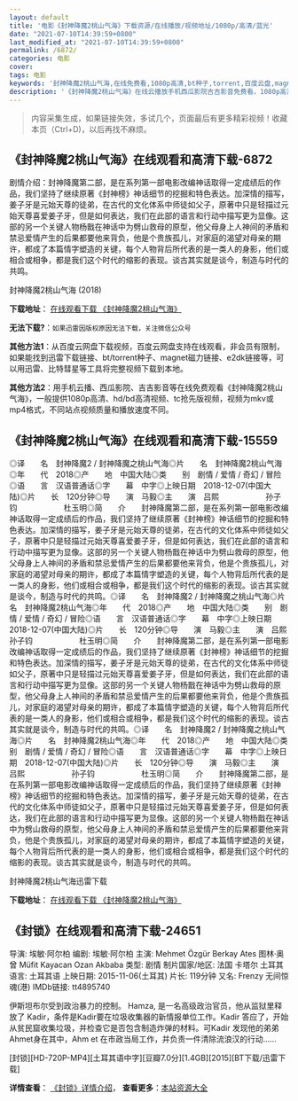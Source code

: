 ```yaml
---
layout: default
title: '电影《封神降魔2桃山气海》下载资源/在线播放/视频地址/1080p/高清/蓝光'
date: "2021-07-10T14:39:59+0800"
last_modified_at: "2021-07-10T14:39:59+0800"
permalink: /6872/
categories: 电影
cover:
tags: 电影
keywords: '封神降魔2桃山气海,在线免费看,1080p高清,bt种子,torrent,百度云盘,magnet,磁力链,迅雷下载资源'
description: '《封神降魔2桃山气海》在线云播放手机西瓜影院吉吉影音免费看，1080p高清bd/hd未删减完整版和tc抢先枪版，mkv/mp4格式，附带bt/torrent种子、magnet/磁力链、百度云盘、网盘资源迅雷下载链接'
---
```


>内容采集生成，如果链接失效，多试几个，页面最后有更多精彩视频！收藏本页（Ctrl+D)，以后再找不麻烦。


## 《封神降魔2桃山气海》在线观看和高清下载-6872

剧情介绍：封神降魔第二部，是在系列第一部电影改编神话取得一定成绩后的作品，我们坚持了继续原著《封神榜》神话细节的挖掘和特色表达。加深情的描写，姜子牙是元始天尊的徒弟，在古代的文化体系中师徒如父子，原著中只是轻描过元始天尊喜爱姜子牙，但是如何表达，我们在此部的语言和行动中描写更为显像。这部的另一个关键人物杨戬在神话中为劈山救母的原型，他父母身上人神间的矛盾和禁忌爱情产生的后果都要他来背负，他是个贵族孤儿，对家庭的渴望对母亲的期许，都成了本篇情字塑造的关键，每个人物背后所代表的是一类人的身影，他们或相合或相争，都是我们这个时代的缩影的表现。谈古其实就是谈今，制造与时代的共鸣。


封神降魔2桃山气海 (2018)

**下载地址**： [在线观看下载 《封神降魔2桃山气海》](https://www.btbtdy.me/btdy/dy14155.html) 


**无法下载?**：`如果迅雷因版权原因无法下载，关注微信公众号 `

**其他方法1**：从百度云网盘下载视频，百度云网盘支持在线观看，非会员有限制，如果能找到迅雷下载链接、bt/torrent种子、magnet磁力链接、e2dk链接等，可以用迅雷、比特彗星等工具将完整视频下载到本地。

**其他方法2**：用手机云播、西瓜影院、吉吉影音等在线免费观看《封神降魔2桃山气海》，一般提供1080p高清、hd/bd高清视频、tc抢先版视频，视频为mkv或mp4格式，不同站点视频质量和播放速度不同。


## 《封神降魔2桃山气海》在线观看和高清下载-15559

◎译　　名　封神降魔2 / 封神降魔之桃山气海◎片　　名　封神降魔2桃山气海◎年　　代　2018◎产　　地　中国大陆◎类　　别　剧情 / 爱情 / 奇幻 / 冒险◎语　　言　汉语普通话◎字　　幕　中字◎上映日期　2018-12-07(中国大陆)◎片　　长　120分钟◎导　　演　马毅◎主　　演　吕熙　　　　　　孙子钧　　　　　　杜玉明◎简　　介　　封神降魔第二部，是在系列第一部电影改编神话取得一定成绩后的作品，我们坚持了继续原著《封神榜》神话细节的挖掘和特色表达。加深情的描写，姜子牙是元始天尊的徒弟，在古代的文化体系中师徒如父子，原著中只是轻描过元始天尊喜爱姜子牙，但是如何表达，我们在此部的语言和行动中描写更为显像。这部的另一个关键人物杨戬在神话中为劈山救母的原型，他父母身上人神间的矛盾和禁忌爱情产生的后果都要他来背负，他是个贵族孤儿，对家庭的渴望对母亲的期许，都成了本篇情字塑造的关键，每个人物背后所代表的是一类人的身影，他们或相合或相争，都是我们这个时代的缩影的表现。谈古其实就是谈今，制造与时代的共鸣。◎译　　名　封神降魔2 / 封神降魔之桃山气海◎片　　名　封神降魔2桃山气海◎年　　代　2018◎产　　地　中国大陆◎类　　别　剧情 / 爱情 / 奇幻 / 冒险◎语　　言　汉语普通话◎字　　幕　中字◎上映日期　2018-12-07(中国大陆)◎片　　长　120分钟◎导　　演　马毅◎主　　演　吕熙　　　　　　孙子钧　　　　　　杜玉明◎简　　介　　封神降魔第二部，是在系列第一部电影改编神话取得一定成绩后的作品，我们坚持了继续原著《封神榜》神话细节的挖掘和特色表达。加深情的描写，姜子牙是元始天尊的徒弟，在古代的文化体系中师徒如父子，原著中只是轻描过元始天尊喜爱姜子牙，但是如何表达，我们在此部的语言和行动中描写更为显像。这部的另一个关键人物杨戬在神话中为劈山救母的原型，他父母身上人神间的矛盾和禁忌爱情产生的后果都要他来背负，他是个贵族孤儿，对家庭的渴望对母亲的期许，都成了本篇情字塑造的关键，每个人物背后所代表的是一类人的身影，他们或相合或相争，都是我们这个时代的缩影的表现。谈古其实就是谈今，制造与时代的共鸣。◎译　　名　封神降魔2 / 封神降魔之桃山气海◎片　　名　封神降魔2桃山气海◎年　　代　2018◎产　　地　中国大陆◎类　　别　剧情 / 爱情 / 奇幻 / 冒险◎语　　言　汉语普通话◎字　　幕　中字◎上映日期　2018-12-07(中国大陆)◎片　　长　120分钟◎导　　演　马毅◎主　　演　吕熙　　　　　　孙子钧　　　　　　杜玉明◎简　　介　　封神降魔第二部，是在系列第一部电影改编神话取得一定成绩后的作品，我们坚持了继续原著《封神榜》神话细节的挖掘和特色表达。加深情的描写，姜子牙是元始天尊的徒弟，在古代的文化体系中师徒如父子，原著中只是轻描过元始天尊喜爱姜子牙，但是如何表达，我们在此部的语言和行动中描写更为显像。这部的另一个关键人物杨戬在神话中为劈山救母的原型，他父母身上人神间的矛盾和禁忌爱情产生的后果都要他来背负，他是个贵族孤儿，对家庭的渴望对母亲的期许，都成了本篇情字塑造的关键，每个人物背后所代表的是一类人的身影，他们或相合或相争，都是我们这个时代的缩影的表现。谈古其实就是谈今，制造与时代的共鸣。


封神降魔2桃山气海迅雷下载

**下载地址**： [在线观看下载 《封神降魔2桃山气海》](https://www.993dy.com//vod-detail-id-33949.html) 


## 《封锁》在线观看和高清下载-24651

导演: 埃敏·阿尔柏 编剧: 埃敏·阿尔柏 主演: Mehmet Özgür Berkay Ates 图林·奥曾 Müfit Kayacan Ozan Akbaba 类型: 剧情 制片国家/地区: 法国 卡塔尔 土耳其 语言: 土耳其语 上映日期: 2015-11-06(土耳其) 片长: 119分钟 又名: Frenzy 无间惊魂(港) IMDb链接: tt4895740

伊斯坦布尔受到政治暴力的控制。 Hamza, 是一名高级政治官员，他从监狱里释放了 Kadir，条件是Kadir要在垃圾收集器的新情报单位工作。Kadir 答应了，开始从贫民窟收集垃圾，并检查它是否包含制造炸弹的材料。可Kadir 发现他的弟弟Ahmet身在其中，Ahm et 在市政当局工作，并负责一件清除流浪汉的行动……


[封锁][HD-720P-MP4][土耳其语中字][豆瓣7.0分][1.4GB][2015][BT下载/迅雷下载]

**详情查看**： [《封锁》详情介绍](/movie/24651/)， **查看更多**：[本站资源大全](/movie/t/all/)

